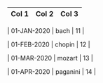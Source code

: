 | Col 1 |  Col 2 |  Col 3 | 
|:------:|:------:|:------:|

| 01-JAN-2020 | bach | 11 |

| 01-FEB-2020 | chopin | 12 |

| 01-MAR-2020 | mozart | 13 |

| 01-APR-2020 | paganini | 14 |

